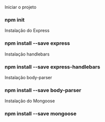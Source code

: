 Iniciar o projeto

### npm init

Instalação do Express

### npm install --save express

Instalação handlebars

### npm install --save express-handlebars

Instalação body-parser

### npm install --save body-parser

Instalação do Mongoose

### npm install --save mongoose
